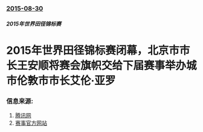### [2015-08-30](/zh/news/2015/08/30/index.md)

##### 2015年世界田径锦标赛
# 2015年世界田径锦标赛闭幕，北京市市长王安顺将赛会旗帜交给下届赛事举办城市伦敦市市长艾伦·亚罗 




### 信息来源:

1. [腾讯网](http://sports.qq.com/a/20150830/038176.htm)
2. [赛事官方网站](http://www.iaafbeijing2015.com/photoview/5R8L0005/131803.html#p=B2A3P8U406JC0005)
